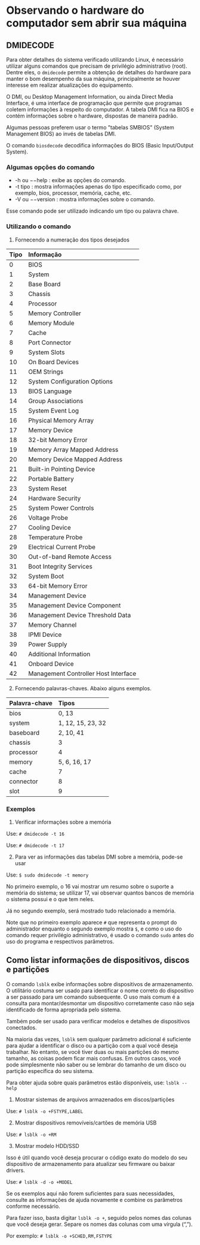 # Observando o hardware do computador sem abrir sua máquina

## DMIDECODE
Para obter detalhes do sistema verificado utilizando Linux, é necessário utilizar alguns comandos que precisam de privilégio administrativo (root). Dentre eles, o `dmidecode` permite a obtenção de detalhes do hardware para manter o bom desempenho da sua máquina, principalmente se houver interesse em realizar atualizações do equipamento.

O DMI, ou Desktop Management Information, ou ainda Direct Media Interface, é uma interface de programação que permite que programas coletem informações à respeito do computador. A tabela DMI fica na BIOS e contém informações sobre o hardware, dispostas de maneira padrão.

Algumas pessoas preferem usar o termo "tabelas SMBIOS" (System Management BIOS) ao invés de tabelas DMI.

O comando `biosdecode` decodifica informações do BIOS (Basic Input/Output System).

### Algumas opções do comando
- -h ou −−help : exibe as opções do comando.
- -t tipo : mostra informações apenas do tipo especificado como, por exemplo, bios, processor, memória, cache, etc.
- -V ou −−version : mostra informações sobre o comando.

Esse comando pode ser utilizado indicando um tipo ou palavra chave.

### Utilizando o comando

1. Fornecendo a numeração dos tipos desejados

| Tipo | Informação 
|:-----|:-----------
|0	|BIOS
|1	|System
|2	|Base Board
|3	|Chassis
|4	|Processor
|5	|Memory Controller
|6	|Memory Module
|7	|Cache
|8	|Port Connector
|9	|System Slots
|10	|On Board Devices
|11	|OEM Strings
|12 |System Configuration Options
|13	|BIOS Language
|14	|Group Associations
|15	|System Event Log
|16	|Physical Memory Array
|17	|Memory Device
|18	|32-bit Memory Error
|19	|Memory Array Mapped Address
|20	|Memory Device Mapped Address
|21	|Built-in Pointing Device
|22	|Portable Battery
|23	|System Reset
|24	|Hardware Security
|25	|System Power Controls
|26	|Voltage Probe
|27	|Cooling Device
|28	|Temperature Probe
|29	|Electrical Current Probe
|30	|Out-of-band Remote Access
|31	|Boot Integrity Services
|32	|System Boot
|33	|64-bit Memory Error
|34	|Management Device
|35	|Management Device Component
|36	|Management Device Threshold Data
|37	|Memory Channel
|38	|IPMI Device
|39	|Power Supply
|40	|Additional Information
|41	|Onboard Device
|42 |Management Controller Host Interface

2. Fornecendo palavras-chaves. Abaixo alguns exemplos.


| Palavra-chave | Tipos 
|:--------------|:------
|bios           | 0, 13
|system         | 1, 12, 15, 23, 32
|baseboard      | 2, 10, 41
|chassis        | 3
|processor      | 4
|memory         | 5, 6, 16, 17
|cache          | 7
|connector      | 8
|slot           | 9

### Exemplos

1. Verificar informações sobre a memória

Use: `# dmidecode -t 16`

Use: `# dmidecode -t 17`

2. Para ver as informações das tabelas DMI sobre a memória, pode-se usar

Use: `$ sudo dmidecode -t memory`


No primeiro exemplo, o 16 vai mostrar um resumo sobre o suporte a memória do sistema; se utilizar 17, vai observar quantos bancos de memória o sistema possui e o que tem neles.

Já no segundo exemplo, será mostrado tudo relacionado a memória.

Note que no primeiro exemplo aparece `#` que representa o prompt do administrador enquanto o segundo exemplo mostra `$`, e como o uso do comando requer privilégio administrativo, é usado o comando `sudo` antes do uso do programa e respectivos parâmetros.

## Como listar informações de dispositivos, discos e partições

O comando `lsblk` exibe informações sobre dispositivos de armazenamento. O utilitário costuma ser usado para identificar o nome correto do dispositivo a ser passado para um comando subsequente. O uso mais comum é a consulta para montar/desmontar um dispositivo corretamente caso não seja identificado de forma apropriada pelo sistema.

Também pode ser usado para verificar modelos e detalhes de dispositivos conectados.

Na maioria das vezes, `lsblk` sem qualquer parâmetro adicional é suficiente para ajudar a identificar o disco ou a partição com a qual você deseja trabalhar. No entanto, se você tiver duas ou mais partições do mesmo tamanho, as coisas podem ficar mais confusas. Em outros casos, você pode simplesmente não saber ou se lembrar do tamanho de um disco ou partição específica do seu sistema.

Para obter ajuda sobre quais parâmetros estão disponíveis, use: `lsblk --help`

1. Mostrar sistemas de arquivos armazenados em discos/partições

Use: `# lsblk -o +FSTYPE,LABEL`

2. Mostrar dispositivos removíveis/cartões de memória USB

Use: `# lsblk -o +RM`

3. Mostrar modelo HDD/SSD

Isso é útil quando você deseja procurar o código exato do modelo do seu dispositivo de armazenamento para atualizar seu firmware ou baixar drivers.

Use: `# lsblk -d -o +MODEL`

Se os exemplos aqui não forem suficientes para suas necessidades, consulte as informações de ajuda novamente e combine os parâmetros conforme necessário.

Para fazer isso, basta digitar `lsblk -o +`, seguido pelos nomes das colunas que você deseja gerar. Separe os nomes das colunas com uma vírgula (“,”).

Por exemplo: `# lsblk -o +SCHED,RM,FSTYPE`
